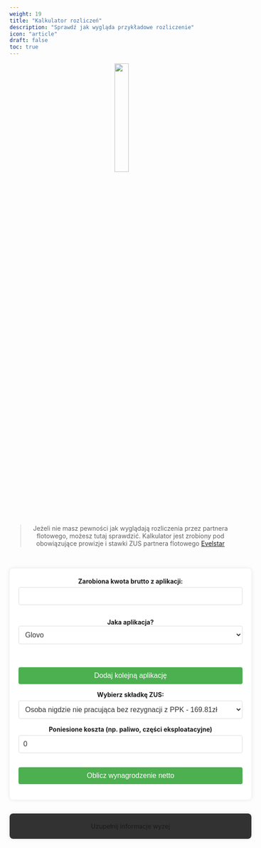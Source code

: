 ```yaml
---
weight: 19
title: "Kalkulator rozliczeń"
description: "Sprawdź jak wygląda przykładowe rozliczenie"
icon: "article"
draft: false
toc: true
---
```


<center><img src="https://evelstar.com/wp-content/uploads/2021/05/Zasob-3LOGO-WHITE.png" width="25%"></center>

<br><br>
<center>

> Jeżeli nie masz pewności jak wyglądają rozliczenia przez partnera flotowego, możesz tutaj sprawdzić. Kalkulator jest zrobiony pod obowiązujące prowizje i stawki ZUS  partnera flotowego [Evelstar](https://evelstar.com/)

<br>
<br>

<style>


         #calculator {
            border-radius: 8px;
            padding: 20px;
            max-width: 600px;
            width: 100%;
            box-shadow: 0 0 10px rgba(0, 0, 0, 0.1);
        }

        #results {
            border-radius: 8px;
            padding: 20px;
            max-width: 600px;
            width: 100%;
            box-shadow: 0 0 10px rgba(0, 0, 0, 0.1);
            background-color: rgba(50,50,50, 1);
        }

        #calculator label {
            display: block;
            margin-bottom: 5px;
            font-weight: bold;
        }

        #calculator input, #calculator select, #calculator button {
            width: 100%;
            padding: 10px;
            margin-bottom: 15px;
            border: 1px solid;
            border-radius: 4px;
            font-size: 16px;
        }

        #calculator button {
            border: none;
            cursor: pointer;
            transition: background-color 0.3s ease;
        }

        .application {
            margin-bottom: 20px;
        }

        .application div {
            margin-bottom: 15px;
        }

        .student {
            display: none; /* ukryty element, zakładam, że zostanie użyty w kodzie JavaScript */
        }

        /* Jasny motyw */
        @media (prefers-color-scheme: light) {
            #calculator {
                background-color: #ffffff;
            }
            #calculator input, #calculator select {
                border-color: #ddd;
                background-color: #ffffff;
                color: #333;
            }
            #calculator button {
                background-color: #4CAF50;
                color: #ffffff;
            }
            #calculator button:hover {
                background-color: #45a049;
            }
        }

        /* Ciemny motyw */
        @media (prefers-color-scheme: dark) {
            #calculator {
                background-color: #1e1e1e;
            }
            #calculator input, #calculator select {
                border-color: #333;
                background-color: #2c2c2c;
                color: #e0e0e0;
            }
            #calculator button {
                background-color: #4CAF50;
                color: #ffffff;
            }
            #calculator button:hover {
                background-color: #45a049;
            }
        }
 </style>

<script>
document.addEventListener("DOMContentLoaded", () => {
    const calculatorForm = document.getElementById("calculator");
    const addApplicationBtn = document.getElementById("addApplication");
    const applicationsContainer = document.getElementById("applications");
    const isStudentCheckbox = document.getElementById("isStudent");
    const zusOptions = document.getElementById("zusOptions");
    const resultsDiv = document.getElementById("results");
    const alertDiv = document.getElementById("alert");
    const costsDiv = document.getElementsByName("costsVal")[0];
    

    addApplicationBtn.addEventListener("click", () => {
        const newApplication = document.createElement("div");
        newApplication.classList.add("application");
        newApplication.innerHTML = `
        <div class="application">
        <div>
        <label for="brutto">Zarobiona kwota brutto z aplikacji:</label>
        <input type="number" name="brutto" step="0.01" required>
        </div>
        <div>
        <label for="appName" class="vattext">Jaka aplikacja?<label>
                    <select name="appName" id="applicationName" required>
                        <option value="Glovo">Glovo</option>
                        <option value="Wolt">Wolt</option>
                        <option value="Uber Eats">Uber Eats</option>
                        <option value="Bolt Food">Bolt Food</option>
                        <option value="Stuart">Stuart</option>
                        <option value="Szama Express">Szama Express</option>
                    </select>
        </div>
        </div>
        `;
        applicationsContainer.appendChild(newApplication);
    });

    isStudentCheckbox.addEventListener("change", () => {
        if (isStudentCheckbox.checked) {
            zusOptions.setAttribute("hidden", true);
        } else {
            zusOptions.removeAttribute("hidden");
        }
    });

    calculatorForm.addEventListener("submit", (event) => {
        event.preventDefault();
        const bruttoInputs = calculatorForm.querySelectorAll('input[name="brutto"]');
        const zusValue = parseFloat(calculatorForm.querySelector("#zus").value);
      
        let totalBrutto = 0;
        let zus = 0;
        let prowizja = 0;
        let ryczalt = 0;
        let netto = 0;
        let vat = 0;
        let additionalCosts = 0;
        let vatCosts = parseFloat(costsDiv.value);
      
        const appSelects = applicationsContainer.querySelectorAll('select[name="appName"]');
        const appNames = [];
        appSelects.forEach((select) => {
          appNames.push(select.value);
        });
      
        bruttoInputs.forEach((input, index) => {
          const appName = appNames[index];
      
          if (appName === "Uber Eats" || appName === "Bolt Food") {
            vat += parseFloat(input.value) * 0.23 / 1.23;
          }
          if (appName === "Glovo") {
            additionalCosts = 4.92;
          }
      
          totalBrutto += parseFloat(input.value);
        });
      
        prowizja = bruttoInputs.length * 30;
      
        if (!isStudentCheckbox.checked) {
          zus = zusValue;
        }
      
        netto = totalBrutto - vat - prowizja - zus - additionalCosts;

          // Obliczanie ryczałtu
       if (!isStudentCheckbox.checked) {
           if (netto <= 0)
               ryczalt = 0;
            else if(zus==0)
                ryczalt = 0;
           else {
               if (vatCosts > 0) {
                   netto = netto - vatCosts;
               }
               ryczalt = netto * 0.085;
           }
           }
      
        const wynagrodzenieNetto = netto - ryczalt;
      
        resultsDiv.innerHTML = `
        <h2 style="color:green;"> Twoje rozliczenie: </h2> 

          <p>Suma zarobków brutto: ${totalBrutto.toFixed(2)} zł</p>
          <p>Odliczony podatek VAT: ${vat.toFixed(2)} zł</p>
          <p>Koszty aplikacji: ${additionalCosts.toFixed(2)} zł</p>
          <p>Prowizja za ${bruttoInputs.length} źródeł dochodu: ${prowizja.toFixed(2)} zł</p>
          <p>Składka ZUS: ${zus.toFixed(2)} zł - pobierana RAZ na MIESIĄC!</p>
          <p>Faktury: ${vatCosts.toFixed(2)} zł </p>
          <p>Ryczałt: ${ryczalt.toFixed(2)} zł - musisz go samodzielnie opłacić do urzędu skarbowego.</p>
          <p><strong>Wynagrodzenie netto: ${wynagrodzenieNetto.toFixed(2)} zł</strong></p>
        `;

        if (vatCosts > 0) {
            resultsDiv.innerHTML += '<p><strong>Twój podatek dochodowy jest niższy, ponieważ wpisałeś kwotę w poniesione koszta - w praktyce to oznacza, że gdy np. kupujesz klocki hamulcowe do roweru to należy wziąć fakturę VAT na spółkę Evelstar, wgrać ją do panelu i pomniejsza Ci to podatek do zapałaty</strong></p>';
            let without = (netto + vatCosts) * 0.085;
            resultsDiv.innerHTML += `<p>Bez tego zapłacił byś podatku: ${without.toFixed(2)} zł. </p>
            
            `;
        }

        if(wynagrodzenieNetto.toFixed(2) < 0){
            alertDiv.innerHTML = `<br>
            {{% alert context="danger" %}}

            W przypadku takiego rozliczenia pojawia się sytuacja kiedy twoje saldo jest na minusie. W takim wypadku przy następnym rozliczeniu ta kwota zostanie rozliczona. 
        
            <br>

           <strong>Dlatego zachęcamy aby ustawić sobie częstotliwość rozliczeń na miesięczne bądź NA ŻĄDANIE</strong>

            <br>

            Unikniemy wtedy sytuacji, że zawieziemy np. na Uberze dwa zamówienia i nie wystarczy na pokrycie prowizji partnera.

            {{% /alert %}}
            `
        }

      })})
</script>
 <main>
        <form id="calculator">
            <div id="applications">
                <div class="application">
                    <div class="application">
                    <div>
                    <label for="brutto">Zarobiona kwota brutto z aplikacji:</label>
                    <input type="number" name="brutto" step="0.01" required>
                    </div>
                    <div>
                    <label for="appName" class="vattext">Jaka aplikacja?<label>
                    <select name="appName" id="applicationName" required>
                        <option value="Glovo">Glovo</option>
                        <option value="Wolt">Wolt</option>
                        <option value="Uber Eats">Uber Eats</option>
                        <option value="Bolt Food">Bolt Food</option>
                        <option value="Stuart">Stuart</option>
                        <option value="Szama Express">Szama Express</option>
                    </select>
                    </div>
                    </div>
                </div>
            </div><br>
            <button type="button" id="addApplication">Dodaj kolejną aplikację</button>
            <div class="student" style="width: 50%;">
                <label for="isStudent" class="studentLabel"> </label>
                <input type="hidden" name="isStudent" id="isStudent">
            </div>
            <div id="zusOptions">
                <label for="zus">Wybierz składkę ZUS:</label>
                <select name="zus" id="zus">
                    <option value="0" disabled>------- Osoby powyżej 26 lat --------</option>
                    <option value="169.81">Osoba nigdzie nie pracująca bez rezygnacji z PPK - 169.81zł</option>
                    <option value="157.56">Osoba nigdzie nie pracująca po rezygnacji z PPK - 157.56zł</option>
                    <option value="65.5">Osoba pracująca - 65.50zł</option>
                    <option value="0" disabled>------- Osoby PONIŻEJ 26 lat --------</option>
                    <option value="139.81">Osoba nigdzie nie pracująca bez rezygnacji z PPK - 139.81zł</option>
                    <option value="127.56">Osoba nigdzie nie pracująca po rezygnacji z PPK - 127.56zł</option>
                    <option value="31.500">Osoba pracująca - 31.50zł</option>
                    <option value="0.00">Student, uczeń - 0.00zł</option>
                </select>
            </div>
            <div id="costs">
            <label for="costs"><b>Poniesione koszta (np. paliwo, części eksploatacyjne)</b></label>
            <input type="number" name="costsVal" step="0.01" value="0" required>
            </div>
            <br>
            <button type="submit">Oblicz wynagrodzenie netto</button>
        </form>
<br>

  <div id="results">Uzupełnij informacje wyzej</div>

  <div id="alert"></div>

 </main>



   <div class="footer">

</div>
</center>
